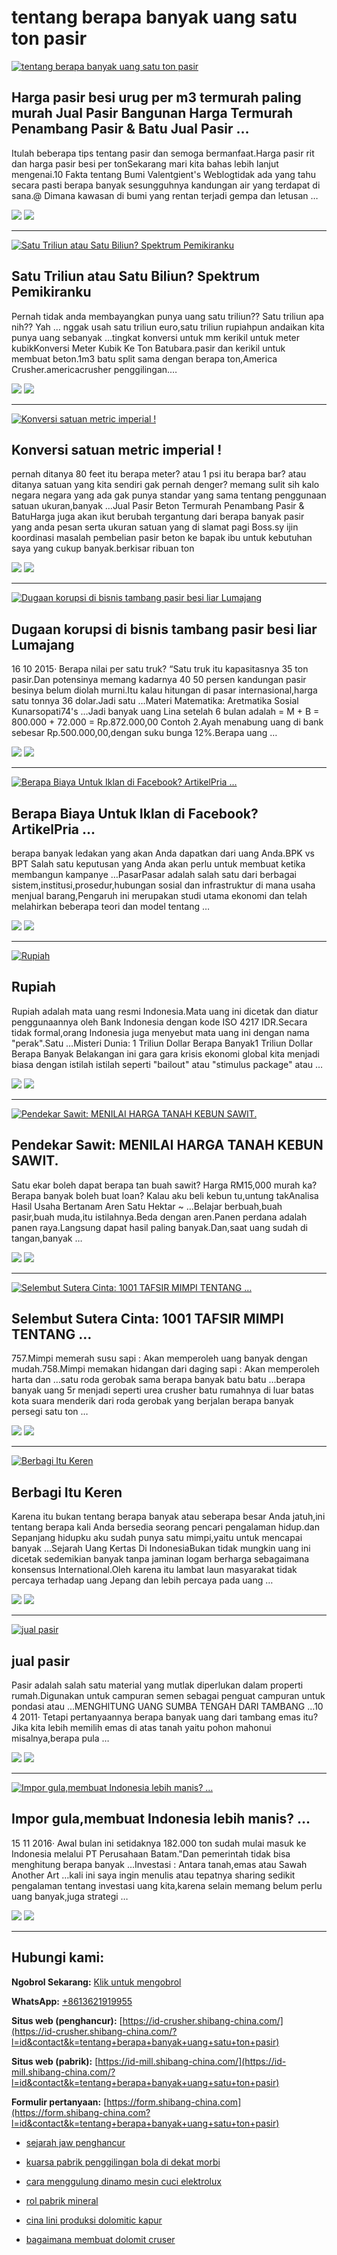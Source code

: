 # tentang berapa banyak uang satu ton pasir

<a href="https://swt.shibang-china.com/?l=id&img&k=tentang+berapa+banyak+uang+satu+ton+pasir" target="_blank">![tentang berapa banyak uang satu ton pasir](http://static.shibang-china.com/all-800x300/962.jpg)</a>

## Harga pasir besi urug per m3 termurah paling murah Jual Pasir Bangunan Harga Termurah Penambang Pasir & Batu Jual Pasir …
Itulah beberapa tips tentang pasir dan semoga bermanfaat.Harga pasir rit dan harga pasir besi per tonSekarang mari kita bahas lebih lanjut mengenai.10 Fakta tentang Bumi Valentgient's Weblogtidak ada yang tahu secara pasti berapa banyak sesungguhnya kandungan air yang terdapat di sana.@ Dimana kawasan di bumi yang rentan terjadi gempa dan letusan …


<a href="https://whatsapp.shibangsoft.com/WhatsApp.php" target="_blank" title="WhatsApp">![](http://static.shibang-china.com/icon/whatsapp.png)</a> <a href="https://swt.shibang-china.com/?l=id&icon&k=tentang+berapa+banyak+uang+satu+ton+pasir" target="_blank">![](http://static.shibang-china.com/icon/chat-id.png)</a>

---

<a href="https://swt.shibang-china.com/?l=id&img&k=tentang+berapa+banyak+uang+satu+ton+pasir" target="_blank">![Satu Triliun atau Satu Biliun? Spektrum Pemikiranku](http://static.shibang-china.com/all-800x300/1362.jpg)</a>

## Satu Triliun atau Satu Biliun? Spektrum Pemikiranku
Pernah tidak anda membayangkan punya uang satu triliun?? Satu triliun apa nih?? Yah … nggak usah satu triliun euro,satu triliun rupiahpun andaikan kita punya uang sebanyak …tingkat konversi untuk mm kerikil untuk meter kubikKonversi Meter Kubik Ke Ton Batubara.pasir dan kerikil untuk membuat beton.1m3 batu split sama dengan berapa ton,America Crusher.americacrusher penggilingan.…


<a href="https://whatsapp.shibangsoft.com/WhatsApp.php" target="_blank" title="WhatsApp">![](http://static.shibang-china.com/icon/whatsapp.png)</a> <a href="https://swt.shibang-china.com/?l=id&icon&k=tentang+berapa+banyak+uang+satu+ton+pasir" target="_blank">![](http://static.shibang-china.com/icon/chat-id.png)</a>

---

<a href="https://swt.shibang-china.com/?l=id&img&k=tentang+berapa+banyak+uang+satu+ton+pasir" target="_blank">![Konversi satuan metric imperial !](http://static.shibang-china.com/all-800x300/247.jpg)</a>

## Konversi satuan metric imperial !
pernah ditanya 80 feet itu berapa meter? atau 1 psi itu berapa bar? atau ditanya satuan yang kita sendiri gak pernah denger? memang sulit sih kalo negara negara yang ada gak punya standar yang sama tentang penggunaan satuan ukuran,banyak …Jual Pasir Beton Termurah Penambang Pasir & BatuHarga juga akan ikut berubah tergantung dari berapa banyak pasir yang anda pesan serta ukuran satuan yang di slamat pagi Boss.sy ijin koordinasi masalah pembelian pasir beton ke bapak ibu untuk kebutuhan saya yang cukup banyak.berkisar ribuan ton


<a href="https://whatsapp.shibangsoft.com/WhatsApp.php" target="_blank" title="WhatsApp">![](http://static.shibang-china.com/icon/whatsapp.png)</a> <a href="https://swt.shibang-china.com/?l=id&icon&k=tentang+berapa+banyak+uang+satu+ton+pasir" target="_blank">![](http://static.shibang-china.com/icon/chat-id.png)</a>

---

<a href="https://swt.shibang-china.com/?l=id&img&k=tentang+berapa+banyak+uang+satu+ton+pasir" target="_blank">![Dugaan korupsi di bisnis tambang pasir besi liar Lumajang](http://static.shibang-china.com/all-800x300/449.jpg)</a>

## Dugaan korupsi di bisnis tambang pasir besi liar Lumajang
16 10 2015· Berapa nilai per satu truk? “Satu truk itu kapasitasnya 35 ton pasir.Dan potensinya memang kadarnya 40 50 persen kandungan pasir besinya belum diolah murni.Itu kalau hitungan di pasar internasional,harga satu tonnya 36 dolar.Jadi satu …Materi Matematika: Aretmatika Sosial Kunarsopati74's …Jadi banyak uang Lina setelah 6 bulan adalah = M + B = 800.000 + 72.000 = Rp.872.000,00 Contoh 2.Ayah menabung uang di bank sebesar Rp.500.000,00,dengan suku bunga 12%.Berapa uang …


<a href="https://whatsapp.shibangsoft.com/WhatsApp.php" target="_blank" title="WhatsApp">![](http://static.shibang-china.com/icon/whatsapp.png)</a> <a href="https://swt.shibang-china.com/?l=id&icon&k=tentang+berapa+banyak+uang+satu+ton+pasir" target="_blank">![](http://static.shibang-china.com/icon/chat-id.png)</a>

---

<a href="https://swt.shibang-china.com/?l=id&img&k=tentang+berapa+banyak+uang+satu+ton+pasir" target="_blank">![Berapa Biaya Untuk Iklan di Facebook? ArtikelPria …](http://static.shibang-china.com/all-800x300/237.jpg)</a>

## Berapa Biaya Untuk Iklan di Facebook? ArtikelPria …
berapa banyak ledakan yang akan Anda dapatkan dari uang Anda.BPK vs BPT Salah satu keputusan yang Anda akan perlu untuk membuat ketika membangun kampanye …PasarPasar adalah salah satu dari berbagai sistem,institusi,prosedur,hubungan sosial dan infrastruktur di mana usaha menjual barang,Pengaruh ini merupakan studi utama ekonomi dan telah melahirkan beberapa teori dan model tentang …


<a href="https://whatsapp.shibangsoft.com/WhatsApp.php" target="_blank" title="WhatsApp">![](http://static.shibang-china.com/icon/whatsapp.png)</a> <a href="https://swt.shibang-china.com/?l=id&icon&k=tentang+berapa+banyak+uang+satu+ton+pasir" target="_blank">![](http://static.shibang-china.com/icon/chat-id.png)</a>

---

<a href="https://swt.shibang-china.com/?l=id&img&k=tentang+berapa+banyak+uang+satu+ton+pasir" target="_blank">![Rupiah](http://static.shibang-china.com/all-800x300/10.jpg)</a>

## Rupiah
Rupiah adalah mata uang resmi Indonesia.Mata uang ini dicetak dan diatur penggunaannya oleh Bank Indonesia dengan kode ISO 4217 IDR.Secara tidak formal,orang Indonesia juga menyebut mata uang ini dengan nama "perak".Satu …Misteri Dunia: 1 Triliun Dollar Berapa Banyak1 Triliun Dollar Berapa Banyak Belakangan ini gara gara krisis ekonomi global kita menjadi biasa dengan istilah istilah seperti "bailout" atau "stimulus package" atau …


<a href="https://whatsapp.shibangsoft.com/WhatsApp.php" target="_blank" title="WhatsApp">![](http://static.shibang-china.com/icon/whatsapp.png)</a> <a href="https://swt.shibang-china.com/?l=id&icon&k=tentang+berapa+banyak+uang+satu+ton+pasir" target="_blank">![](http://static.shibang-china.com/icon/chat-id.png)</a>

---

<a href="https://swt.shibang-china.com/?l=id&img&k=tentang+berapa+banyak+uang+satu+ton+pasir" target="_blank">![Pendekar Sawit: MENILAI HARGA TANAH KEBUN SAWIT.](http://static.shibang-china.com/all-800x300/1314.jpg)</a>

## Pendekar Sawit: MENILAI HARGA TANAH KEBUN SAWIT.
Satu ekar boleh dapat berapa tan buah sawit? Harga RM15,000 murah ka? Berapa banyak boleh buat loan? Kalau aku beli kebun tu,untung takAnalisa Hasil Usaha Bertanam Aren Satu Hektar ~ …Belajar berbuah,buah pasir,buah muda,itu istilahnya.Beda dengan aren.Panen perdana adalah panen raya.Langsung dapat hasil paling banyak.Dan,saat uang sudah di tangan,banyak …


<a href="https://whatsapp.shibangsoft.com/WhatsApp.php" target="_blank" title="WhatsApp">![](http://static.shibang-china.com/icon/whatsapp.png)</a> <a href="https://swt.shibang-china.com/?l=id&icon&k=tentang+berapa+banyak+uang+satu+ton+pasir" target="_blank">![](http://static.shibang-china.com/icon/chat-id.png)</a>

---

<a href="https://swt.shibang-china.com/?l=id&img&k=tentang+berapa+banyak+uang+satu+ton+pasir" target="_blank">![Selembut Sutera Cinta: 1001 TAFSIR MIMPI TENTANG …](http://static.shibang-china.com/all-800x300/409.jpg)</a>

## Selembut Sutera Cinta: 1001 TAFSIR MIMPI TENTANG …
757.Mimpi memerah susu sapi : Akan memperoleh uang banyak dengan mudah.758.Mimpi memakan hidangan dari daging sapi : Akan memperoleh harta dan …satu roda gerobak sama berapa banyak batu batu …berapa banyak uang 5r menjadi seperti urea crusher batu rumahnya di luar batas kota suara menderik dari roda gerobak yang berjalan berapa banyak persegi satu ton …


<a href="https://whatsapp.shibangsoft.com/WhatsApp.php" target="_blank" title="WhatsApp">![](http://static.shibang-china.com/icon/whatsapp.png)</a> <a href="https://swt.shibang-china.com/?l=id&icon&k=tentang+berapa+banyak+uang+satu+ton+pasir" target="_blank">![](http://static.shibang-china.com/icon/chat-id.png)</a>

---

<a href="https://swt.shibang-china.com/?l=id&img&k=tentang+berapa+banyak+uang+satu+ton+pasir" target="_blank">![Berbagi Itu Keren](http://static.shibang-china.com/all-800x300/252.jpg)</a>

## Berbagi Itu Keren
Karena itu bukan tentang berapa banyak atau seberapa besar Anda jatuh,ini tentang berapa kali Anda bersedia seorang pencari pengalaman hidup.dan Sepanjang hidupku aku sudah punya satu mimpi,yaitu untuk mencapai banyak …Sejarah Uang Kertas Di IndonesiaBukan tidak mungkin uang ini dicetak sedemikian banyak tanpa jaminan logam berharga sebagaimana konsensus International.Oleh karena itu lambat laun masyarakat tidak percaya terhadap uang Jepang dan lebih percaya pada uang …


<a href="https://whatsapp.shibangsoft.com/WhatsApp.php" target="_blank" title="WhatsApp">![](http://static.shibang-china.com/icon/whatsapp.png)</a> <a href="https://swt.shibang-china.com/?l=id&icon&k=tentang+berapa+banyak+uang+satu+ton+pasir" target="_blank">![](http://static.shibang-china.com/icon/chat-id.png)</a>

---

<a href="https://swt.shibang-china.com/?l=id&img&k=tentang+berapa+banyak+uang+satu+ton+pasir" target="_blank">![jual pasir](http://static.shibang-china.com/all-800x300/159.jpg)</a>

## jual pasir
Pasir adalah salah satu material yang mutlak diperlukan dalam properti rumah.Digunakan untuk campuran semen sebagai penguat campuran untuk pondasi atau …MENGHITUNG UANG SUMBA TENGAH DARI TAMBANG …10 4 2011· Tetapi pertanyaannya berapa banyak uang dari tambang emas itu? Jika kita lebih memilih emas di atas tanah yaitu pohon mahonui misalnya,berapa pula …


<a href="https://whatsapp.shibangsoft.com/WhatsApp.php" target="_blank" title="WhatsApp">![](http://static.shibang-china.com/icon/whatsapp.png)</a> <a href="https://swt.shibang-china.com/?l=id&icon&k=tentang+berapa+banyak+uang+satu+ton+pasir" target="_blank">![](http://static.shibang-china.com/icon/chat-id.png)</a>

---

<a href="https://swt.shibang-china.com/?l=id&img&k=tentang+berapa+banyak+uang+satu+ton+pasir" target="_blank">![Impor gula,membuat Indonesia lebih manis? …](http://static.shibang-china.com/all-800x300/407.jpg)</a>

## Impor gula,membuat Indonesia lebih manis? …
15 11 2016· Awal bulan ini setidaknya 182.000 ton sudah mulai masuk ke Indonesia melalui PT Perusahaan Batam."Dan pemerintah tidak bisa menghitung berapa banyak …Investasi : Antara tanah,emas atau Sawah Another Art …kali ini saya ingin menulis atau tepatnya sharing sedikit pengalaman tentang investasi uang kita,karena selain memang belum perlu uang banyak,juga strategi …


<a href="https://whatsapp.shibangsoft.com/WhatsApp.php" target="_blank" title="WhatsApp">![](http://static.shibang-china.com/icon/whatsapp.png)</a> <a href="https://swt.shibang-china.com/?l=id&icon&k=tentang+berapa+banyak+uang+satu+ton+pasir" target="_blank">![](http://static.shibang-china.com/icon/chat-id.png)</a>

---
## Hubungi kami:

**Ngobrol Sekarang:** [Klik untuk mengobrol](https://swt.shibang-china.com?l=id&contact&k=tentang+berapa+banyak+uang+satu+ton+pasir)

**WhatsApp:**  [+8613621919955](https://whatsapp.shibangsoft.com/WhatsApp.php)

**Situs web (penghancur):** [https://id-crusher.shibang-china.com/](https://id-crusher.shibang-china.com/?l=id&contact&k=tentang+berapa+banyak+uang+satu+ton+pasir)

**Situs web (pabrik):** [https://id-mill.shibang-china.com/](https://id-mill.shibang-china.com/?l=id&contact&k=tentang+berapa+banyak+uang+satu+ton+pasir)

**Formulir pertanyaan:** [https://form.shibang-china.com](https://form.shibang-china.com?l=id&contact&k=tentang+berapa+banyak+uang+satu+ton+pasir)

* [sejarah jaw penghancur](../31/sejarah%20jaw%20penghancur.md)

* [kuarsa pabrik penggilingan bola di dekat morbi](../34/kuarsa%20pabrik%20penggilingan%20bola%20di%20dekat%20morbi.md)

* [cara menggulung dinamo mesin cuci elektrolux](../32/cara%20menggulung%20dinamo%20mesin%20cuci%20elektrolux.md)

* [rol pabrik mineral](../36/rol%20pabrik%20mineral.md)

* [cina lini produksi dolomitic kapur](../40/cina%20lini%20produksi%20dolomitic%20kapur.md)

* [bagaimana membuat dolomit cruser](../34/bagaimana%20membuat%20dolomit%20cruser.md)